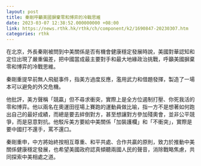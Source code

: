 ```yaml
---
layout: post
title: 秦剛呼籲美國摒棄零和博弈的冷戰思維
date: 2023-03-07 12:38:52.000000000 +08:00
link: https://news.rthk.hk/rthk/ch/component/k2/1690847-20230307.htm
categories: rthk
---
```


在北京，外長秦剛被問到中美關係是否有機會健康穩定發展時說，美國對華認知和定位出現了嚴重偏差，把中國當成最主要對手和最大地緣政治挑戰，呼籲美國摒棄零和博弈的冷戰思維。

秦剛重提早前無人飛艇事件，指美方過度反應，濫用武力和借題發揮，製造了一場本可以避免的外交危機。

他批評，美方聲稱「競贏」但不尋求衝突，實際上是全方位遏制打壓、你死我活的零和博弈。他以兩名在奧運田徑場上賽跑的運動員做比喻，指一方不是想著如何跑出自己的最好成績，而總是要去絆倒對方，甚至想讓對方參加殘奧會，並非公平競爭，而是惡意對抗。他駁斥美方要給中美關係「加裝護欄」和「不衝突」，實際是要中國打不還手，罵不還口。

秦剛重申，中方將始終按相互尊重、和平共處、合作共贏的原則，致力於推動中美關係健康穩定發展，也希望美國政府認真傾聽兩國人民的聲音，消除戰略焦慮，共同探索中美相處之道。
